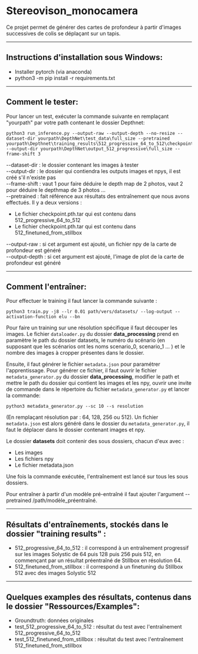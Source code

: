 # Stereovison_monocamera

Ce projet permet de générer des cartes de profondeur à partir d'images successives de colis se déplaçant sur un tapis.

-------------------------------

## Instructions d'installation sous Windows: 

* Installer pytorch (via anaconda)
* python3 -m pip install -r requirements.txt

-------------------------------

## Comment le tester: 
Pour lancer un test, exécuter la commande suivante en remplaçant "yourpath" par votre path contenant le dossier Depthnet:
```
python3 run_inference.py --output-raw --output-depth --no-resize --dataset-dir yourpath\DepthNet\test_data\full_size --pretrained yourpath\Depthnet\training_results\512_progressive_64_to_512\checkpoint.pth.tar  --output-dir yourpath\DepthNet\output_512_progressive\full_size --frame-shift 3
```
--dataset-dir : le dossier contenant les images à tester <br>
--output-dir : le dossier qui contiendra les outputs images et npys, il est créé s'il n'existe pas <br>
--frame-shift : vaut 1 pour faire déduire le depth map de 2 photos, vaut 2 pour déduire le depthmap de 3 photos ... <br>
--pretrained : fait référence aux résultats des entraînement que nous avons effectués. Il y a deux versions : <br>
* Le fichier checkpoint.pth.tar qui est contenu dans 512_progressive_64_to_512 
* Le fichier checkpoint.pth.tar qui est contenu dans 512_finetuned_from_stillbox <br>

--output-raw : si cet argument est ajouté, un fichier npy de la carte de profondeur est généré <br>
--output-depth : si cet argument est ajouté, l'image de plot de la carte de profondeur est généré <br>

--------------------------------

## Comment l'entraîner:

Pour effectuer le training il faut lancer la commande suivante :
```
python3 train.py -j8 --lr 0.01 path/vers/datasets/ --log-output --activation-function elu --bn
```

Pour faire un training sur une résolution spécifique il faut découper les images. Le fichier `dataloader.py` du dossier **data_processing** prend en paramètre le path du dossier datasets, le numéro du scénario (en supposant que les scénarios ont les noms scenario_0, scenario_1 ... ) et le nombre des images à cropper présentes dans le dossier. 

Ensuite, il faut générer le fichier `metadata.json` pour paramétrer l'apprentissage. Pour générer ce fichier, il faut ouvrir le fichier `metadata_generator.py` du dossier **data_processing**, modifier le path et mettre le path du dossier qui contient les images et les npy, ouvrir une invite de commande dans le répertoire du fichier `metadata_generator.py` et lancer la commande:
```
python3 metadata_generator.py --sc 10 --s resolution
``` 
(En remplaçant résolution par : 64, 128, 256 ou 512).
Un fichier `metadata.json` est alors généré dans le dossier du `metadata_generator.py`, il faut le déplacer dans le dossier contenant images et npy.

Le dossier **datasets** doit contenir des sous dossiers, chacun d'eux avec :
* Les images
* Les fichiers npy
* Le fichier metadata.json

Une fois la commande exécutée, l'entraînement est lancé sur tous les sous dossiers.

Pour entraîner à partir d'un modèle pré-entraîné il faut ajouter l'argument --pretrained /path/modèle_préentraîné. 

-------------------------------

## Résultats d'entraînements, stockés dans le dossier "training results" : 
* 512_progressive_64_to_512 : il correspond à un entraînement progressif sur les images Solystic de 64 puis 128 puis 256 puis 512, en commençant par un résultat préentraîné de Stillbox en résolution 64.
* 512_finetuned_from_stillbox : il correspond à un finetuning du Stillbox 512 avec des images Solystic 512

-------------------------------

## Quelques examples des résultats, contenus dans le dossier "Ressources/Examples":
* Groundtruth: données originales
* test_512_progressive_64_to_512 : résultat du test avec l'entraînement 512_progressive_64_to_512
* test_512_finetuned_from_stillbox : résultat du test avec l'entraînement 512_finetuned_from_stillbox
